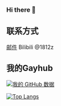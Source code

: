 ### Hi there 👋
## 联系方式
[邮件](mailto:i@1812z.top)
Bilibili @1812z
## 我的Gayhub
[![我的 GitHub 数据](https://github-readme-stats.vercel.app/api?username=1812z)]()

[![Top Langs](https://github-readme-stats.vercel.app/api/top-langs/?username=1812z&layout=compact)](https://github.com/anuraghazra/github-readme-stats)
